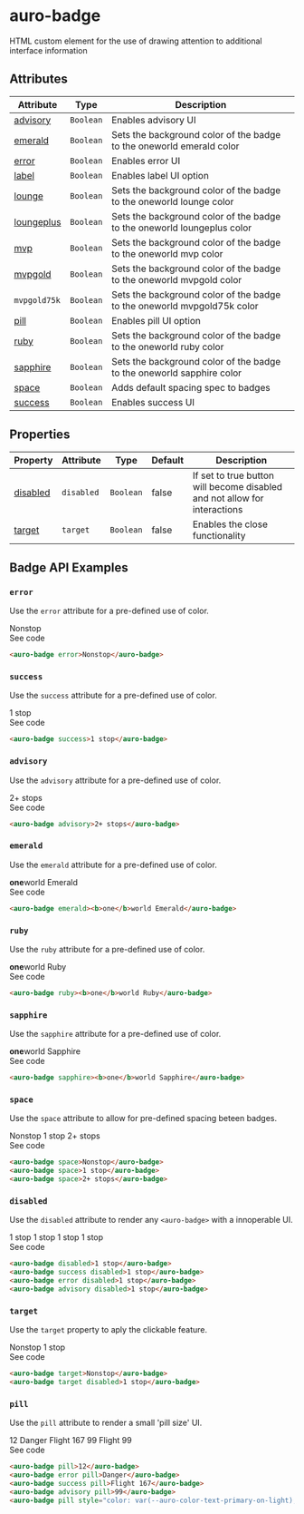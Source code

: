 <!-- AURO-GENERATED-CONTENT:START (FILE:src=./../api.md) -->
<!-- The below content is automatically added from ./../api.md -->

# auro-badge

HTML custom element for the use of drawing attention to additional interface information

## Attributes

| Attribute    | Type      | Description                                      |
|--------------|-----------|--------------------------------------------------|
| [advisory](#advisory)   | `Boolean` | Enables advisory UI                              |
| [emerald](#emerald)    | `Boolean` | Sets the background color of the badge to the oneworld emerald color |
| [error](#error)      | `Boolean` | Enables error UI                                 |
| [label](#label)      | `Boolean` | Enables label UI option                          |
| [lounge](#lounge)     | `Boolean` | Sets the background color of the badge to the oneworld lounge color |
| [loungeplus](#loungeplus) | `Boolean` | Sets the background color of the badge to the oneworld loungeplus color |
| [mvp](#mvp)        | `Boolean` | Sets the background color of the badge to the oneworld mvp color |
| [mvpgold](#mvpgold)    | `Boolean` | Sets the background color of the badge to the oneworld mvpgold color |
| `mvpgold75k` | `Boolean` | Sets the background color of the badge to the oneworld mvpgold75k color |
| [pill](#pill)       | `Boolean` | Enables pill UI option                           |
| [ruby](#ruby)       | `Boolean` | Sets the background color of the badge to the oneworld ruby color |
| [sapphire](#sapphire)   | `Boolean` | Sets the background color of the badge to the oneworld sapphire color |
| [space](#space)      | `Boolean` | Adds default spacing spec to badges              |
| [success](#success)    | `Boolean` | Enables success UI                               |

## Properties

| Property   | Attribute  | Type      | Default | Description                                      |
|------------|------------|-----------|---------|--------------------------------------------------|
| [disabled](#disabled) | `disabled` | `Boolean` | false   | If set to true button will become disabled and not allow for interactions |
| [target](#target)   | `target`   | `Boolean` | false   | Enables the close functionality                  |
<!-- AURO-GENERATED-CONTENT:END -->

## Badge API Examples

### `error`

Use the `error` attribute for a pre-defined use of color.

<div class="exampleWrapper">
  <!-- AURO-GENERATED-CONTENT:START (FILE:src=./../../apiExamples/error.html) -->
  <!-- The below content is automatically added from ./../../apiExamples/error.html -->
  <auro-badge error>Nonstop</auro-badge>
  <!-- AURO-GENERATED-CONTENT:END -->
</div>
<auro-accordion alignRight>
  <span slot="trigger">See code</span>
<!-- AURO-GENERATED-CONTENT:START (CODE:src=./../../apiExamples/error.html) -->
<!-- The below code snippet is automatically added from ./../../apiExamples/error.html -->

```html
<auro-badge error>Nonstop</auro-badge>
```
<!-- AURO-GENERATED-CONTENT:END -->
</auro-accordion>

### `success`

Use the `success` attribute for a pre-defined use of color.

<div class="exampleWrapper">
  <!-- AURO-GENERATED-CONTENT:START (FILE:src=./../../apiExamples/success.html) -->
  <!-- The below content is automatically added from ./../../apiExamples/success.html -->
  <auro-badge success>1 stop</auro-badge>
  <!-- AURO-GENERATED-CONTENT:END -->
</div>
<auro-accordion alignRight>
  <span slot="trigger">See code</span>
<!-- AURO-GENERATED-CONTENT:START (CODE:src=./../../apiExamples/success.html) -->
<!-- The below code snippet is automatically added from ./../../apiExamples/success.html -->

```html
<auro-badge success>1 stop</auro-badge>
```
<!-- AURO-GENERATED-CONTENT:END -->
</auro-accordion>

### `advisory`

Use the `advisory` attribute for a pre-defined use of color.

<div class="exampleWrapper">
  <!-- AURO-GENERATED-CONTENT:START (FILE:src=./../../apiExamples/advisory.html) -->
  <!-- The below content is automatically added from ./../../apiExamples/advisory.html -->
  <auro-badge advisory>2+ stops</auro-badge>
  <!-- AURO-GENERATED-CONTENT:END -->
</div>
<auro-accordion alignRight>
  <span slot="trigger">See code</span>
<!-- AURO-GENERATED-CONTENT:START (CODE:src=./../../apiExamples/advisory.html) -->
<!-- The below code snippet is automatically added from ./../../apiExamples/advisory.html -->

```html
<auro-badge advisory>2+ stops</auro-badge>
```
<!-- AURO-GENERATED-CONTENT:END -->
</auro-accordion>

### `emerald`

Use the `emerald` attribute for a pre-defined use of color.

<div class="exampleWrapper">
  <!-- AURO-GENERATED-CONTENT:START (FILE:src=./../../apiExamples/emerald.html) -->
  <!-- The below content is automatically added from ./../../apiExamples/emerald.html -->
  <auro-badge emerald><b>one</b>world Emerald</auro-badge>
  <!-- AURO-GENERATED-CONTENT:END -->
</div>
<auro-accordion alignRight>
  <span slot="trigger">See code</span>
<!-- AURO-GENERATED-CONTENT:START (CODE:src=./../../apiExamples/emerald.html) -->
<!-- The below code snippet is automatically added from ./../../apiExamples/emerald.html -->

```html
<auro-badge emerald><b>one</b>world Emerald</auro-badge>
```
<!-- AURO-GENERATED-CONTENT:END -->
</auro-accordion>

### `ruby`

Use the `ruby` attribute for a pre-defined use of color.

<div class="exampleWrapper">
  <!-- AURO-GENERATED-CONTENT:START (FILE:src=./../../apiExamples/ruby.html) -->
  <!-- The below content is automatically added from ./../../apiExamples/ruby.html -->
  <auro-badge ruby><b>one</b>world Ruby</auro-badge>
  <!-- AURO-GENERATED-CONTENT:END -->
</div>
<auro-accordion alignRight>
  <span slot="trigger">See code</span>
<!-- AURO-GENERATED-CONTENT:START (CODE:src=./../../apiExamples/ruby.html) -->
<!-- The below code snippet is automatically added from ./../../apiExamples/ruby.html -->

```html
<auro-badge ruby><b>one</b>world Ruby</auro-badge>
```
<!-- AURO-GENERATED-CONTENT:END -->
</auro-accordion>

### `sapphire`

Use the `sapphire` attribute for a pre-defined use of color.

<div class="exampleWrapper">
  <!-- AURO-GENERATED-CONTENT:START (FILE:src=./../../apiExamples/sapphire.html) -->
  <!-- The below content is automatically added from ./../../apiExamples/sapphire.html -->
  <auro-badge sapphire><b>one</b>world Sapphire</auro-badge>
  <!-- AURO-GENERATED-CONTENT:END -->
</div>
<auro-accordion alignRight>
  <span slot="trigger">See code</span>
<!-- AURO-GENERATED-CONTENT:START (CODE:src=./../../apiExamples/sapphire.html) -->
<!-- The below code snippet is automatically added from ./../../apiExamples/sapphire.html -->

```html
<auro-badge sapphire><b>one</b>world Sapphire</auro-badge>
```
<!-- AURO-GENERATED-CONTENT:END -->
</auro-accordion>

### `space`

Use the `space` attribute to allow for pre-defined spacing beteen badges.

<div class="exampleWrapper">
  <!-- AURO-GENERATED-CONTENT:START (FILE:src=./../../apiExamples/space.html) -->
  <!-- The below content is automatically added from ./../../apiExamples/space.html -->
  <auro-badge space>Nonstop</auro-badge>
  <auro-badge space>1 stop</auro-badge>
  <auro-badge space>2+ stops</auro-badge>
  <!-- AURO-GENERATED-CONTENT:END -->
</div>
<auro-accordion alignRight>
  <span slot="trigger">See code</span>
<!-- AURO-GENERATED-CONTENT:START (CODE:src=./../../apiExamples/space.html) -->
<!-- The below code snippet is automatically added from ./../../apiExamples/space.html -->

```html
<auro-badge space>Nonstop</auro-badge>
<auro-badge space>1 stop</auro-badge>
<auro-badge space>2+ stops</auro-badge>
```
<!-- AURO-GENERATED-CONTENT:END -->
</auro-accordion>

### `disabled`

Use the `disabled` attribute to render any `<auro-badge>` with a innoperable UI.

<div class="exampleWrapper">
  <!-- AURO-GENERATED-CONTENT:START (FILE:src=./../../apiExamples/disabled.html) -->
  <!-- The below content is automatically added from ./../../apiExamples/disabled.html -->
  <auro-badge disabled>1 stop</auro-badge>
  <auro-badge success disabled>1 stop</auro-badge>
  <auro-badge error disabled>1 stop</auro-badge>
  <auro-badge advisory disabled>1 stop</auro-badge>
  <!-- AURO-GENERATED-CONTENT:END -->
</div>
<auro-accordion alignRight>
  <span slot="trigger">See code</span>
<!-- AURO-GENERATED-CONTENT:START (CODE:src=./../../apiExamples/disabled.html) -->
<!-- The below code snippet is automatically added from ./../../apiExamples/disabled.html -->

```html
<auro-badge disabled>1 stop</auro-badge>
<auro-badge success disabled>1 stop</auro-badge>
<auro-badge error disabled>1 stop</auro-badge>
<auro-badge advisory disabled>1 stop</auro-badge>
```
<!-- AURO-GENERATED-CONTENT:END -->
</auro-accordion>

### `target`

Use the `target` property to aply the clickable feature.

<div class="exampleWrapper">
  <!-- AURO-GENERATED-CONTENT:START (FILE:src=./../../apiExamples/target.html) -->
  <!-- The below content is automatically added from ./../../apiExamples/target.html -->
  <auro-badge target>Nonstop</auro-badge>
  <auro-badge target disabled>1 stop</auro-badge>
  <!-- AURO-GENERATED-CONTENT:END -->
</div>
<auro-accordion alignRight>
  <span slot="trigger">See code</span>
<!-- AURO-GENERATED-CONTENT:START (CODE:src=./../../apiExamples/target.html) -->
<!-- The below code snippet is automatically added from ./../../apiExamples/target.html -->

```html
<auro-badge target>Nonstop</auro-badge>
<auro-badge target disabled>1 stop</auro-badge>
```
<!-- AURO-GENERATED-CONTENT:END -->
</auro-accordion>

### `pill`

Use the `pill` attribute to render a small 'pill size' UI.

<div class="exampleWrapper">
  <!-- AURO-GENERATED-CONTENT:START (FILE:src=./../../apiExamples/pill.html) -->
  <!-- The below content is automatically added from ./../../apiExamples/pill.html -->
  <auro-badge pill>12</auro-badge>
  <auro-badge error pill>Danger</auro-badge>
  <auro-badge success pill>Flight 167</auro-badge>
  <auro-badge advisory pill>99</auro-badge>
  <auro-badge pill style="color: var(--auro-color-text-primary-on-light); background-color: var(--auro-color-brand-tropical-300); border-color: var(--auro-color-brand-tropical-300)">Flight 99</auro-badge>
  <!-- AURO-GENERATED-CONTENT:END -->
</div>
<auro-accordion alignRight>
  <span slot="trigger">See code</span>
<!-- AURO-GENERATED-CONTENT:START (CODE:src=./../../apiExamples/pill.html) -->
<!-- The below code snippet is automatically added from ./../../apiExamples/pill.html -->

```html
<auro-badge pill>12</auro-badge>
<auro-badge error pill>Danger</auro-badge>
<auro-badge success pill>Flight 167</auro-badge>
<auro-badge advisory pill>99</auro-badge>
<auro-badge pill style="color: var(--auro-color-text-primary-on-light); background-color: var(--auro-color-brand-tropical-300); border-color: var(--auro-color-brand-tropical-300)">Flight 99</auro-badge>
```
<!-- AURO-GENERATED-CONTENT:END -->
</auro-accordion>
